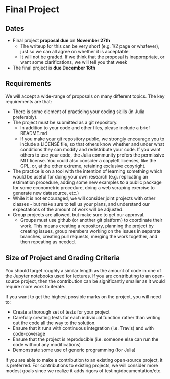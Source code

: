# Final Project
## Dates
* Final project **proposal due** on **November 27th**
  * The writeup for this can be very short (e.g. 1/2 page or whatever), just so we can all agree on whether it is acceptable.
  * It will not be graded.  If we think that the proposal is inappropriate, or want some clarifications, we will tell you that week
* The final project is **due December 18th**

## Requirements
We will accept a wide-range of proposals on many different topics.  The key requirements are that:
* There is some element of practicing your coding skills (in Julia preferably).
* The project must be submitted as a git repository.
   - In addition to your code and other files, please include a brief README.md 
   - If you make your git repository public, we strongly encourage you to include a LICENSE file, so that others know whether and under what conditions they can modify and redistribute your code. If you want others to use your code, the Julia community prefers the permissive MIT license. You could also consider a copyleft licenses, like the GPL, or, at the other extreme, retaining exclusive copyright.
* The practice is on a tool with the intention of learning something which would be useful for doing your own research (e.g. replicating an estimation procedure, adding some new examples to a public package for some econometric procedure, doing a web scraping exercise to generate new datasource, etc.)
* While it is not encouraged, we will consider joint projects with other classes - but make sure to tell us your plans, and understand our expectations of the amount of work will be adjusted. 
* Group projects are allowed, but make sure to get our approval.
   - Groups must use github (or another git platform) to coordinate their work. This means creating a repository, planning the project by creating issues, group members working on the issues in separate branches, creating pull requests, merging the work together, and then repeating as needed.

## Size of Project and Grading Criteria
You should target roughly a similar length as the amount of code in one of the Jupyter notebooks used for lectures.  If you are contributing to an open-source project, then the contribution can be significantly smaller as it would require more work to iterate.

If you want to get the highest possible marks on the project, you will need to:
 * Create a thorough set of tests for your project
 * Carefully creating tests for each individual function rather than writing out the code all the way to the solution.
 * Ensure that it runs with continuous integration (i.e. Travis) and with code-coverage
 * Ensure that the project is reproducible (i.e. someone else can run the code without any modifications)
 * Demonstrate some use of generic programming (for Julia)
 
 If you are able to make a contribution to an existing open-source project, it is preferred. For contributions to existing projects, we will consider more modest goals since we realize it adds rigors of testing/documentation/etc.
